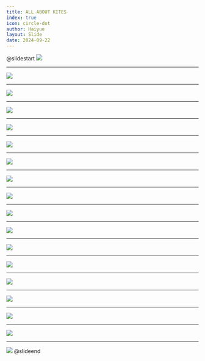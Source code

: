 ```yaml
---
title: ALL ABOUT KITES
index: true
icon: circle-dot
author: Haiyue
layout: Slide
date: 2024-09-22
---
```

 
@slidestart
![](https://raw.githubusercontent.com/yclord/reading/refs/heads/master/english/Level-N/ALL%20ABOUT%20KITES/001.webp)

---

![](https://raw.githubusercontent.com/yclord/reading/refs/heads/master/english/Level-N/ALL%20ABOUT%20KITES/002.webp)

---

![](https://raw.githubusercontent.com/yclord/reading/refs/heads/master/english/Level-N/ALL%20ABOUT%20KITES/003.webp)

---

![](https://raw.githubusercontent.com/yclord/reading/refs/heads/master/english/Level-N/ALL%20ABOUT%20KITES/004.webp)

---

![](https://raw.githubusercontent.com/yclord/reading/refs/heads/master/english/Level-N/ALL%20ABOUT%20KITES/005.webp)

---

![](https://raw.githubusercontent.com/yclord/reading/refs/heads/master/english/Level-N/ALL%20ABOUT%20KITES/006.webp)

---

![](https://raw.githubusercontent.com/yclord/reading/refs/heads/master/english/Level-N/ALL%20ABOUT%20KITES/007.webp)

---

![](https://raw.githubusercontent.com/yclord/reading/refs/heads/master/english/Level-N/ALL%20ABOUT%20KITES/008.webp)

---

![](https://raw.githubusercontent.com/yclord/reading/refs/heads/master/english/Level-N/ALL%20ABOUT%20KITES/009.webp)

---

![](https://raw.githubusercontent.com/yclord/reading/refs/heads/master/english/Level-N/ALL%20ABOUT%20KITES/010.webp)

---

![](https://raw.githubusercontent.com/yclord/reading/refs/heads/master/english/Level-N/ALL%20ABOUT%20KITES/011.webp)

---

![](https://raw.githubusercontent.com/yclord/reading/refs/heads/master/english/Level-N/ALL%20ABOUT%20KITES/012.webp)

---

![](https://raw.githubusercontent.com/yclord/reading/refs/heads/master/english/Level-N/ALL%20ABOUT%20KITES/013.webp)

---

![](https://raw.githubusercontent.com/yclord/reading/refs/heads/master/english/Level-N/ALL%20ABOUT%20KITES/014.webp)

---

![](https://raw.githubusercontent.com/yclord/reading/refs/heads/master/english/Level-N/ALL%20ABOUT%20KITES/015.webp)

---

![](https://raw.githubusercontent.com/yclord/reading/refs/heads/master/english/Level-N/ALL%20ABOUT%20KITES/016.webp)

---

![](https://raw.githubusercontent.com/yclord/reading/refs/heads/master/english/Level-N/ALL%20ABOUT%20KITES/017.webp)

---

![](https://raw.githubusercontent.com/yclord/reading/refs/heads/master/english/Level-N/ALL%20ABOUT%20KITES/018.webp)
@slideend